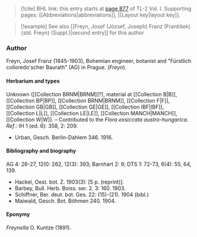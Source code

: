 > [!cite] BHL link: this entry starts at [page 877](https://www.biodiversitylibrary.org/item/103414#page/925/mode/1up) of TL-2 Vol. I.
> Supporting pages: [[Abbreviations|abbreviations]], [[Layout key|layout key]].

> [!example] See also [[Freyn, Josef (József, Joseph) Franz (František) {std. Freyn} (Suppl.)|second entry]] for this author

### Author

Freyn, Josef Franz (1845-1903), Bohemian engineer, botanist and "Fürstlich colloredo'scher Baurath" (AG) in Prague. (*Freyn*).

#### Herbarium and types

Unknown ([[Collection BRNM|BRNM]]?), material at [[Collection B|B]], [[Collection BP|BP]], [[Collection BRNM|BRNM]], [[Collection F|F]], [[Collection GB|GB]], [[Collection GE|GE]], [[Collection IBF|IBF]], [[Collection L|L]], [[Collection LE|LE]], [[Collection MANCH|MANCH]], [[Collection W|W]]. – Contributed to the *Flora exsiccata austro-hungarica*.
*Ref*.: IH 1 (ed. 6): 358, 2: 209.
- Urban, Gesch. Berlin-Dahlem 346. 1916.

#### Bibliography and biography

AG 4: 26-27, 12(0: 262, 12(3): 393; Barnhart 2: 9; DTS 1: 72-73, 6(4): 55, 64, 139.
- Hackel, Oest. bot. Z. 1903(3): \[5 p. (reprint)\].
- Barbey, Bull. Herb. Boiss. ser. 2. 3: 160. 1903.
- Schiffner, Ber. deut. bot. Ges. 22: (15)-(21). 1904 (bibl.)
- Maiwald, Gesch. Bot. Böhmen 240. 1904.

#### Eponymy

*Freynella* O. Kuntze (1891).

